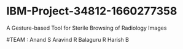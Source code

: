 # IBM-Project-34812-1660277358
A Gesture-based Tool for Sterile Browsing of Radiology Images

#TEAM :
        Anand S
        Aravind R
        Balaguru R
        Harish B

